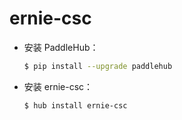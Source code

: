 # ernie-csc
* 安装 PaddleHub：

    ```bash
    $ pip install --upgrade paddlehub
    ```

* 安装 ernie-csc：

    ```bash
    $ hub install ernie-csc
    ```
